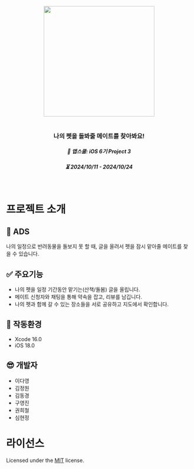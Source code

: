 <div align="center">
  <img src="https://github.com/user-attachments/assets/a8fcbe34-87c0-43e8-a493-3cf7cd5042c9" width="300" height="300"/>
</div>
<br />
<h3 align="center"> 나의 펫을 돌봐줄 메이트를 찾아봐요! </h1>
<h5 align="center"> 🦁 앱스쿨: iOS 6기 Project 3 </h1>
<h5 align="center"> ⏳ 2024/10/11 - 2024/10/24 </h5>
<br />

# 프로젝트 소개

## 🎯 ADS
나의 일정으로 반려동물을 돌보지 못 할 때, 글을 올려서 펫을 잠시 맡아줄 메이트를 찾을 수 있습니다. 

## ✅ 주요기능
- 나의 펫을 일정 기간동안 맡기는(산책/돌봄) 글을 올립니다.
- 메이트 신청자와 채팅을 통해 약속을 잡고, 리뷰를 남깁니다. 
- 나의 펫과 함께 갈 수 있는 장소들을 서로 공유하고 지도에서 확인합니다. 

## 📝 작동환경
- Xcode 16.0
- iOS 18.0

## 😎 개발자
- 이다영
- 김정원
- 김동경
- 구영진
- 권희철
- 심현정

# 라이선스
Licensed under the [MIT](LICENSE) license.
